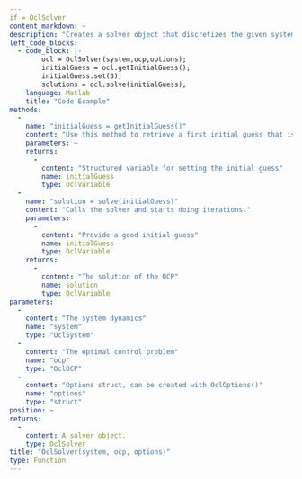 ```yaml
--- 
if = OclSolver
content_markdown: ~
description: "Creates a solver object that discretizes the given system and optimal control problem, and calls the underlying optimizer."
left_code_blocks: 
  - code_block: |-
        ocl = OclSolver(system,ocp,options);
        initialGuess = ocl.getInitialGuess();
        initialGuess.set(3);
        solutions = ocl.solve(initialGuess);
    language: Matlab
    title: "Code Example"
methods: 
  - 
    name: "initialGuess = getInitialGuess()"
    content: "Use this method to retrieve a first initial guess that is generated from the bounds. You can further modify this initial guess to improve the solver performance."
    parameters: ~
    returns: 
      - 
        content: "Structured variable for setting the initial guess"
        name: initialGuess
        type: OclVariable
  - 
    name: "solution = solve(initialGuess)"
    content: "Calls the solver and starts doing iterations."
    parameters: 
      - 
        content: "Provide a good initial guess"
        name: initialGuess
        type: OclVariable
    returns: 
      - 
        content: "The solution of the OCP"
        name: solution
        type: OclVariable
parameters: 
  - 
    content: "The system dynamics"
    name: "system"
    type: "OclSystem"
  - 
    content: "The optimal control problem"
    name: "ocp"
    type: "OclOCP"
  - 
    content: "Options struct, can be created with OclOptions()"
    name: "options"
    type: "struct"
position: ~
returns: 
  - 
    content: A solver object.
    type: OclSolver
title: "OclSolver(system, ocp, options)"
type: Function
---
```

